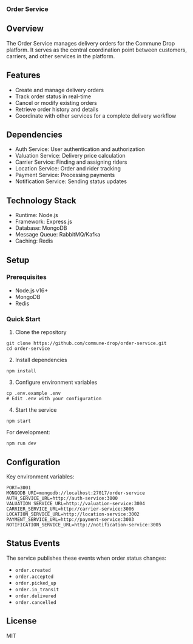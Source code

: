### Order Service

## Overview

The Order Service manages delivery orders for the Commune Drop platform. It serves as the central coordination point between customers, carriers, and other services in the platform.

## Features

- Create and manage delivery orders
- Track order status in real-time
- Cancel or modify existing orders
- Retrieve order history and details
- Coordinate with other services for a complete delivery workflow


## Dependencies

- Auth Service: User authentication and authorization
- Valuation Service: Delivery price calculation
- Carrier Service: Finding and assigning riders
- Location Service: Order and rider tracking
- Payment Service: Processing payments
- Notification Service: Sending status updates


## Technology Stack

- Runtime: Node.js
- Framework: Express.js
- Database: MongoDB
- Message Queue: RabbitMQ/Kafka
- Caching: Redis


## Setup

### Prerequisites

- Node.js v16+
- MongoDB
- Redis


### Quick Start

1. Clone the repository


```shellscript
git clone https://github.com/commune-drop/order-service.git
cd order-service
```

2. Install dependencies


```shellscript
npm install
```

3. Configure environment variables


```shellscript
cp .env.example .env
# Edit .env with your configuration
```

4. Start the service


```shellscript
npm start
```

For development:

```shellscript
npm run dev
```

## Configuration

Key environment variables:

```plaintext
PORT=3001
MONGODB_URI=mongodb://localhost:27017/order-service
AUTH_SERVICE_URL=http://auth-service:3000
VALUATION_SERVICE_URL=http://valuation-service:3004
CARRIER_SERVICE_URL=http://carrier-service:3006
LOCATION_SERVICE_URL=http://location-service:3002
PAYMENT_SERVICE_URL=http://payment-service:3003
NOTIFICATION_SERVICE_URL=http://notification-service:3005
```

## Status Events

The service publishes these events when order status changes:

- `order.created`
- `order.accepted`
- `order.picked_up`
- `order.in_transit`
- `order.delivered`
- `order.cancelled`


## License

MIT
